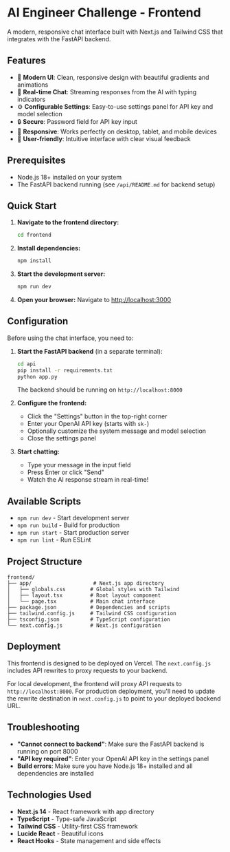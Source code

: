 # AI Engineer Challenge - Frontend

A modern, responsive chat interface built with Next.js and Tailwind CSS that integrates with the FastAPI backend.

## Features

- 🎨 **Modern UI**: Clean, responsive design with beautiful gradients and animations
- 💬 **Real-time Chat**: Streaming responses from the AI with typing indicators
- ⚙️ **Configurable Settings**: Easy-to-use settings panel for API key and model selection
- 🔒 **Secure**: Password field for API key input
- 📱 **Responsive**: Works perfectly on desktop, tablet, and mobile devices
- 🎯 **User-friendly**: Intuitive interface with clear visual feedback

## Prerequisites

- Node.js 18+ installed on your system
- The FastAPI backend running (see `/api/README.md` for backend setup)

## Quick Start

1. **Navigate to the frontend directory:**
   ```bash
   cd frontend
   ```

2. **Install dependencies:**
   ```bash
   npm install
   ```

3. **Start the development server:**
   ```bash
   npm run dev
   ```

4. **Open your browser:**
   Navigate to [http://localhost:3000](http://localhost:3000)

## Configuration

Before using the chat interface, you need to:

1. **Start the FastAPI backend** (in a separate terminal):
   ```bash
   cd api
   pip install -r requirements.txt
   python app.py
   ```
   The backend should be running on `http://localhost:8000`

2. **Configure the frontend:**
   - Click the "Settings" button in the top-right corner
   - Enter your OpenAI API key (starts with `sk-`)
   - Optionally customize the system message and model selection
   - Close the settings panel

3. **Start chatting:**
   - Type your message in the input field
   - Press Enter or click "Send"
   - Watch the AI response stream in real-time!

## Available Scripts

- `npm run dev` - Start development server
- `npm run build` - Build for production
- `npm run start` - Start production server
- `npm run lint` - Run ESLint

## Project Structure

```
frontend/
├── app/                    # Next.js app directory
│   ├── globals.css        # Global styles with Tailwind
│   ├── layout.tsx         # Root layout component
│   └── page.tsx           # Main chat interface
├── package.json           # Dependencies and scripts
├── tailwind.config.js     # Tailwind CSS configuration
├── tsconfig.json          # TypeScript configuration
└── next.config.js         # Next.js configuration
```

## Deployment

This frontend is designed to be deployed on Vercel. The `next.config.js` includes API rewrites to proxy requests to your backend.

For local development, the frontend will proxy API requests to `http://localhost:8000`. For production deployment, you'll need to update the rewrite destination in `next.config.js` to point to your deployed backend URL.

## Troubleshooting

- **"Cannot connect to backend"**: Make sure the FastAPI backend is running on port 8000
- **"API key required"**: Enter your OpenAI API key in the settings panel
- **Build errors**: Make sure you have Node.js 18+ installed and all dependencies are installed

## Technologies Used

- **Next.js 14** - React framework with app directory
- **TypeScript** - Type-safe JavaScript
- **Tailwind CSS** - Utility-first CSS framework
- **Lucide React** - Beautiful icons
- **React Hooks** - State management and side effects